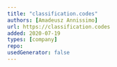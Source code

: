 ```yaml
---
title: "classification.codes"
authors: [Amadeusz Annissimo]
url: https://classification.codes
added: 2020-07-19
types: [company]
repo: 
usedGenerator: false
---
```

